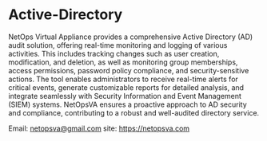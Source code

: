 # Active-Directory
NetOps Virtual Appliance provides a comprehensive Active Directory (AD) audit solution, offering real-time monitoring and logging of various activities. This includes tracking changes such as user creation, modification, and deletion, as well as monitoring group memberships, access permissions, password policy compliance, and security-sensitive actions. The tool enables administrators to receive real-time alerts for critical events, generate customizable reports for detailed analysis, and integrate seamlessly with Security Information and Event Management (SIEM) systems. NetOpsVA ensures a proactive approach to AD security and compliance, contributing to a robust and well-audited directory service.

Email: netopsva@gmail.com
site: https://netopsva.com
